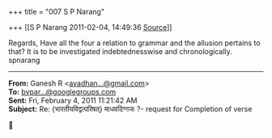 +++
title = "007 S P Narang"

+++
[[S P Narang	2011-02-04, 14:49:36 [Source](https://groups.google.com/g/bvparishat/c/7dBs5gC2R68)]]



Regards, Have all the four a relation to grammar and the allusion pertains to that? It is to be investigated indebtednesswise and chronologically. spnarang  

  

------------------------------------------------------------------------

**From:** Ganesh R \<[avadhan...@gmail.com]()\>  
**To:** [bvpar...@googlegroups.com]()  
**Sent:** Fri, February 4, 2011 11:21:42 AM  
**Subject:** Re: {भारतीयविद्वत्परिषत्} माधवदिग्गजः ?- request for Completion of verse  



